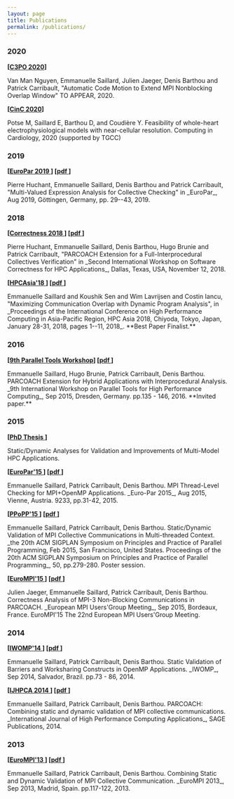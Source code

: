 ```yaml
---
layout: page
title: Publications
permalink: /publications/
---
```


### 2020

<b> [<a href="https://c3po-workshop.github.io/" target="_blank">C3PO 2020</a>] </b>
<p markdown="1">
Van Man Nguyen, Emmanuelle Saillard, Julien Jaeger, Denis Barthou and Patrick Carribault, "Automatic Code Motion to Extend MPI Nonblocking Overlap Window" TO APPEAR, 2020.
</p>

<b> [<a href="https://www.cinc2020.org" target="_blank">CinC 2020</a>] </b>
<p markdown="1">
Potse M, Saillard E, Barthou D, and Coudière Y.  Feasibility of
whole-heart electrophysiological models with near-cellular resolution.
Computing in Cardiology, 2020
(supported by TGCC)
</p>

### 2019

<b> [<a href="https://2019.euro-par.org" target="_blank">EuroPar 2019 </a>] </b>
<b> [<a href="https://hal.archives-ouvertes.fr/hal-02390025/document" target="_blank">pdf </a>] </b>
<p markdown="1">
Pierre Huchant, Emmanuelle Saillard, Denis Barthou and Patrick Carribault, "Multi-Valued Expression Analysis for Collective Checking" in _EuroPar_, Aug 2019, Göttingen, Germany, pp. 29--43, 2019.
</p>

### 2018

<b> [<a href="https://correctness-workshop.github.io/2018/#submissions" target="_blank">Correctness 2018 </a>] </b>
<b> [<a href="https://hal.inria.fr/hal-01937316/file/correctness_2018.pdf" target="_blank">pdf </a>] </b>
<p markdown="1">
Pierre Huchant, Emmanuelle Saillard, Denis Barthou, Hugo Brunie and Patrick Carribault, "PARCOACH Extension for a Full-Interprocedural Collectives Verification" in _Second International Workshop on Software Correctness for HPC Applications_, Dallas, Texas, USA, November 12, 2018.
</p>

<b> [<a href="http://sighpc.ipsj.or.jp/HPCAsia2018/" target="_blank">HPCAsia'18 </a>] </b>
<b> [<a href="https://hal.inria.fr/hal-01937407/document" target="_blank">pdf </a>] </b>
<p markdown="1">
Emmanuelle Saillard and Koushik Sen and Wim Lavrijsen and Costin Iancu, "Maximizing Communication Overlap with Dynamic Program Analysis", in _Proceedings of the International Conference on High Performance Computing in Asia-Pacific Region, HPC Asia 2018, Chiyoda, Tokyo, Japan, January 28-31, 2018, pages 1--11, 2018_.	**Best Paper Finalist.**
</p>

### 2016

<b> [<a href="https://tools.zih.tu-dresden.de/2015/" target="_blank">9th Parallel Tools Workshop</a>] </b>
<b> [<a href="https://hal.inria.fr/hal-01420655" target="_blank">pdf </a>] </b>
<p markdown="1">
Emmanuelle Saillard, Hugo Brunie, Patrick Carribault, Denis Barthou. PARCOACH Extension for Hybrid Applications with Interprocedural Analysis. _9th International Workshop on Parallel Tools for High Performance Computing_, Sep 2015, Dresden, Germany. pp.135 - 146, 2016. **Invited paper.**
</p>


### 2015

<b> [<a href="https://hal.inria.fr/tel-01228072" target="_blank">PhD Thesis </a>] </b>
<p>Static/Dynamic Analyses for Validation and Improvements of Multi-Model HPC Applications. 
</p>


<b> [<a href="http://europar2015.par.tuwien.ac.at" target="_blank">EuroPar'15 </a>] </b>
<b> [<a href="https://hal.inria.fr/hal-01199718" target="_blank">pdf </a>] </b>
<p markdown="1">
Emmanuelle Saillard, Patrick Carribault, Denis Barthou. MPI Thread-Level Checking for MPI+OpenMP Applications. _Euro-Par 2015_, Aug 2015, Vienne, Austria. 9233, pp.31-42, 2015.
</p>

<b> [<a href="https://ppopp15.soe.ucsc.edu" target="_blank">PPoPP'15 </a>] </b>
<b> [<a href="https://hal.inria.fr/hal-01253204" target="_blank">pdf </a>] </b>
<p markdown="1">
Emmanuelle Saillard, Patrick Carribault, Denis Barthou. Static/Dynamic Validation of MPI Collective Communications in Multi-threaded Context. _the 20th ACM SIGPLAN Symposium on Principles and Practice of Parallel Programming, Feb 2015, San Francisco, United States. Proceedings of the 20th ACM SIGPLAN Symposium on Principles and Practice of Parallel Programming_, 50, pp.279-280. Poster session.
</p>



<b> [<a href="https://eurompi2015.bordeaux.inria.fr" target="_blank">EuroMPI'15 </a>] </b>
<b> [<a href="https://hal.inria.fr/hal-01252321" target="_blank">pdf </a>] </b>
<p markdown="1">
Julien Jaeger, Emmanuelle Saillard, Patrick Carribault, Denis Barthou. Correctness Analysis of MPI-3 Non-Blocking Communications in PARCOACH. _European MPI Users'Group Meeting_, Sep 2015, Bordeaux, France. EuroMPI'15 The 22nd European MPI Users'Group Meeting.
</p>


### 2014

<b> [<a href="http://www.openmp.org/uncategorized/iwomp-2014-call-for-papers/" target="_blank">IWOMP'14 </a>] </b>
<b> [<a href="https://hal.inria.fr/hal-01078759" target="_blank">pdf </a>] </b>
<p markdown="1">
Emmanuelle Saillard, Patrick Carribault, Denis Barthou. Static Validation of Barriers and Worksharing Constructs in OpenMP Applications. _IWOMP_, Sep 2014, Salvador, Brazil. pp.73 - 86, 2014.
</p>


<b> [<a href=" " target="_blank">IJHPCA 2014 </a>] </b>
<b> [<a href="https://hal.inria.fr/hal-01078762" target="_blank">pdf </a>] </b> 
<p markdown="1">
Emmanuelle Saillard, Patrick Carribault, Denis Barthou. PARCOACH: Combining static and dynamic validation of MPI collective communications. _International Journal of High Performance Computing Applications_, SAGE Publications, 2014. 
</p>

### 2013

<b> [<a href="https://www.arcos.inf.uc3m.es/old/eurompi2013/Home.shtml" target="_blank">EuroMPI'13 </a>] </b>
<b> [<a href="https://hal.inria.fr/hal-00920901" target="_blank">pdf </a>] </b>
<p markdown="1">
Emmanuelle Saillard, Patrick Carribault, Denis Barthou. Combining Static and Dynamic Validation of MPI Collective Communication. _EuroMPI 2013_, Sep 2013, Madrid, Spain. pp.117-122, 2013. 
</p>




